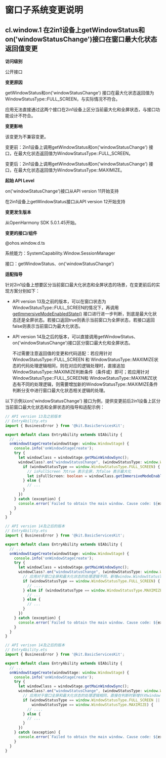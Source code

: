 # 窗口子系统变更说明

## cl.window.1 在2in1设备上getWindowStatus和on('windowStatusChange')接口在窗口最大化状态返回值变更

**访问级别**

公开接口

**变更原因**

getWindowStatus和on('windowStatusChange') 接口在最大化状态返回值为 WindowStatusType::FULL_SCREEN，与实际情况不符合。

应用无法直接通过这两个接口在2in1设备上区分当前最大化和全屏状态，与接口功能设计不符合。

**变更影响**

该变更为不兼容变更。

变更前：2in1设备上调用getWindowStatus和on('windowStatusChange') 接口，在最大化状态返回值为WindowStatusType::FULL_SCREEN。

变更后：2in1设备上调用getWindowStatus和on('windowStatusChange') 接口，在最大化状态返回值为WindowStatusType::MAXIMIZE。

**起始 API Level**

on('windowStatusChange')接口从API version 11开始支持

在2in1设备上getWindowStatus接口从API version 12开始支持

**变更发生版本**

从OpenHarmony SDK 5.0.1.45开始。

**变更的接口/组件**

@ohos.window.d.ts

系统能力：SystemCapability.Window.SessionManager

接口：getWindowStatus、on('windowStatusChange')

**适配指导**

针对2in1设备上想要区分当前窗口最大化状态和全屏状态的场景，在变更前后的实现方案分别如下：

- API version 13及之前的版本，可以在窗口状态为WindowStatusType::FULL_SCREEN的情况下，再调用[getImmersiveModeEnabledState()](../../../application-dev/reference/apis-arkui/js-apis-window.md#getimmersivemodeenabledstate12) 接口进行进一步判断，到底是最大化状态还是全屏状态。若接口返回true则表示当前窗口为全屏状态，若接口返回false则表示当前窗口为最大化状态。

- API version 14及之后的版本，可以直接调用getWindowStatus、on('windowStatusChange')接口区分窗口最大化和全屏状态。

  不过需要注意返回值的变更和代码适配：若应用针对WindowStatusType::FULL_SCREEN 和 WindowStatusType::MAXIMIZE状态的代码处理逻辑相同，则在对应的逻辑处理时，直接追加WindowStatusType::MAXIMIZE判断条件（条件或）即可；若应用针对WindowStatusType::FULL_SCREEN和 WindowStatusType::MAXIMIZE状态有不同的处理逻辑，则需要增加新的WindowStatusType::MAXIMIZE条件判断分支中进行窗口最大化状态相关逻辑的处理。

以下示例以on('windowStatusChange') 接口为例，提供变更前后2in1设备上区分当前窗口最大化状态和全屏状态的指导和适配示例：

```ts
// API version 13及之前版本
// EntryAbility.ets
import { BusinessError } from '@kit.BasicServicesKit';

export default class EntryAbility extends UIAbility {
  // ...
  onWindowStageCreate(windowStage: window.WindowStage) {
    console.info('onWindowStageCreate');
    try {
      let windowClass = windowStage.getMainWindowSync();
      windowClass?.on("windowStatusChange", (windowStatusType: window.WindowStatusType) => {
        if (windowStatusType == window.WindowStatusType.FULL_SCREEN) {
          // isFullScreen 为true 表示全屏，为false 表示最大化
          let isFullScreen: boolean = windowClass.getImmersiveModeEnabledState();
        } else {
          // ...
        }
      })
    } catch (exception) {
      console.error(`Failed to obtain the main window. Cause code: ${exception.code}, message: ${exception.message}`);
    }
  }
}
```

```ts
// API version 14及之后的版本
// EntryAbility.ets
import { BusinessError } from '@kit.BasicServicesKit';

export default class EntryAbility extends UIAbility {
  // ...
  onWindowStageCreate(windowStage: window.WindowStage) {
    console.info('onWindowStageCreate');
    try {
      let windowClass = windowStage.getMainWindowSync();
      windowClass?.on("windowStatusChange", (windowStatusType: window.WindowStatusType) => {
        // 应用对于窗口全屏和最大化状态的处理逻辑不同，新增window.WindowStatusType.MAXIMIZE的判断分支
        if (windowStatusType == window.WindowStatusType.FULL_SCREEN) {
          // ....
        } else if (windowStatusType == window.WindowStatusType.MAXIMIZE) {
          // ...
        } else {
          // ...
        }
      })
    } catch (exception) {
      console.error(`Failed to obtain the main window. Cause code: ${exception.code}, message: ${exception.message}`);
    }
  }
}
```

```ts
// API verison 14及之后的版本
// EntryAbility.ets
import { BusinessError } from '@kit.BasicServicesKit';

export default class EntryAbility extends UIAbility {
  // ...
  onWindowStageCreate(windowStage: window.WindowStage) {
    console.info('onWindowStageCreate');
    try {
      let windowClass = windowStage.getMainWindowSync();
      windowClass?.on("windowStatusChange", (windowStatusType: window.WindowStatusType) => {
        // 应用对于窗口全屏和最大化状态的处理逻辑相同，直接在判断时新增针对window.WindowStatusType.MAXIMIZE的或条件
        if (windowStatusType == window.WindowStatusType.FULL_SCREEN ||
            windowStatusType == window.WindowStatusType.MAXIMIZE) {
          // ....
        } else {
          // ...
        }
      })
    } catch (exception) {
      console.error(`Failed to obtain the main window. Cause code: ${exception.code}, message: ${exception.message}`);
    }
  }
}
```